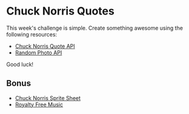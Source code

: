 # Chuck Norris Quotes

This week's challenge is simple.  Create something awesome using the following resources:

* [Chuck Norris Quote API](http://www.icndb.com/api/)
* [Random Photo API](https://picsum.photos)

Good luck!

## Bonus

* [Chuck Norris Sprite Sheet](https://enteithehedgehog.deviantart.com/art/Chuck-Norris-Sprite-Sheet-388595894)
* [Royalty Free Music](https://www.bensound.com/royalty-free-music/2)
